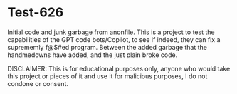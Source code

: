 # Test-626

Initial code and junk garbage from anonfile. This is a project to test the capabilities of the GPT code bots/Copilot, to see if indeed, they can fix a suprememly f@$#ed program. Between the added garbage that the handmedowns have added, and the just plain broke code.
 
DISCLAIMER: This is for educational purposes only, anyone who would take this project or pieces of it and use it for malicious purposes, I do not condone or consent.
